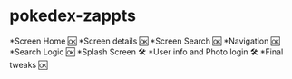 # pokedex-zappts

*Screen Home 🆗
*Screen details 🆗
*Screen Search 🆗
*Navigation 🆗
*Search Logic 🆗
*Splash Screen 🛠️
*User info and Photo login 🛠️
*Final tweaks 🆗



